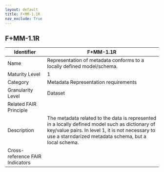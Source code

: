 ```yaml
---
layout: default
title: F+MM-1.1R
nav_exclude: True
---
```


## F+MM-1.1R

| Identifier | F+MM-1.1R |
| ---------- | ----------|
| Name | Representation of metadata conforms to a locally defined model/schema. |
| Maturity Level | 1 |
| Category | Metadata Representation requirements |
| Granularity Level | Dataset |
| Related FAIR Principle | |
| Description | The metadata related to the data is represented in a locally defined model such as dictionary of key/value pairs. In level 1, it is not necessary to use a starndarized metadata schema, but a local schema. |
| Cross-reference FAIR Indicators | |
